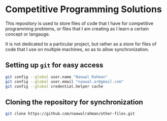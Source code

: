 # Competitive Programming Solutions
This repository is used to store files of code that I have for competitive programming problems, or files that I am creating as I learn a certain concept or langauge. 

It is not dedicated to a particular project, but rather as a store for files of code that I use on multiple machines, so as to allow synchronization. 

## Setting up `git` for easy access
```sh
git config --global user.name "Naowal Rahman"
git config --global user.email "naowal.ar@gmail.com" 
git config --global credential.helper cache
```

## Cloning the repository for synchronization
```sh
git clone https://github.com/naowalrahman/other-files.git
```
